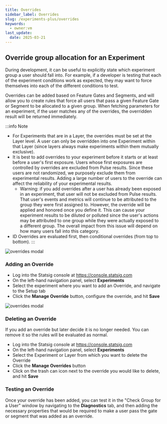 ```yaml
---
title: Overrides
sidebar_label: Overrides
slug: /experiments-plus/overrides
keywords:
  - owner:vm
last_update:
  date: 2025-03-21
---
```


## Override group allocation for an Experiment

During development, it can be useful to explicitly state which experiment group a user should fall into. For example, if a developer is testing that each of the experiment conditions work as expected, they may want to force themselves into each of the different conditions to test.

Overrides can be added based on Feature Gates and Segments, and will allow you to create rules that force all users that pass a given Feature Gate or Segment to be allocated to a given group. When fetching parameters for an experiment, if the user matches any of the overrides, the overridden result will be returned immediately.

:::info Note
- For Experiments that are in a Layer, the overrides must be set at the Layer level. A user can only be overridden into one Experiment within that Layer (since layers always make experiments within them mutually exclusive).
- It is best to add overrides to your experiment before it starts or at least before a user's first exposure. Users whose first exposures are controlled by overrides are excluded from Pulse results. Since these users are not randomized, we purposely exclude them from experimental results. Adding a large number of users to the override can affect the reliability of your experimental results.
  - Warning: if you add overrides after a user has already been exposed in an experiment, that user will not be excluded from Pulse results. That user's events and metrics will continue to be attributed to the group they were first assigned to. However, the override will be applied and honored once you define it. This can cause your experiment results to be diluted or polluted since the user's actions may be attributed to one group while they were actually exposed to a different group. The overall impact from this issue will depend on how many users fall into this category.
- ID Overrides are evaluated first, then conditional overrides (from top to bottom).
:::

![overrides modal](/img/overrides-modal.png)

### Adding an Override

- Log into the Statsig console at https://console.statsig.com
- On the left-hand navigation panel, select **Experiments**
- Select the experiment where you want to add an Override, and navigate to the Setup tab
- Click the **Manage Override** button, configure the override, and hit **Save**

![overrides modal](/img/overrides-entry.png)

### Deleting an Override

If you add an override but later decide it is no longer needed. You can remove it so the rules will be evaluated as normal.

- Log into the Statsig console at https://console.statsig.com
- On the left-hand navigation panel, select **Experiments**
- Select the Experiment or Layer from which you want to delete the Override
- Click the **Manage Overrides** button
- Click on the trash can icon next to the override you would like to delete, and hit **Save**

### Testing an Override

Once your override has been added, you can test it in the "Check Group for a User" window by navigating to the **Diagnostics** tab, and then adding the necessary properties that would be required to make a user pass the gate or segment that was added as an override.
